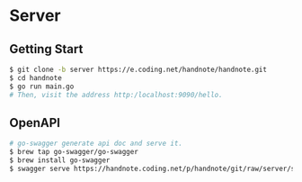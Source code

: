 # Server

## Getting Start

```bash
$ git clone -b server https://e.coding.net/handnote/handnote.git
$ cd handnote
$ go run main.go
# Then, visit the address http:/localhost:9090/hello.
```

## OpenAPI

```bash
# go-swagger generate api doc and serve it.
$ brew tap go-swagger/go-swagger
$ brew install go-swagger
$ swagger serve https://handnote.coding.net/p/handnote/git/raw/server/swagger.yml
```
